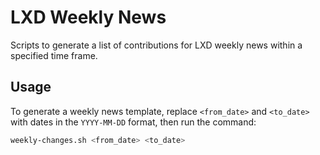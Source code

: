 # LXD Weekly News

Scripts to generate a list of contributions for LXD weekly news within a specified time frame.

## Usage

To generate a weekly news template, replace `<from_date>` and `<to_date>` with dates in the `YYYY-MM-DD` format, then run the command:
```sh
weekly-changes.sh <from_date> <to_date>
```
